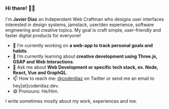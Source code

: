 ### Hi there! 👋🏽

I'm **Javier Diaz** an Independent Web Craftman who designs user interfaces interested in design systems, jamstack, user/dev experience, software engineering and creative topics. My goal is craft simple, user-friendly and faster digital products for everyone!

- 🔭  I’m currently working on **a web-app to track personal goals and habits**.
- 🌱  I’m currently learning about **creative development using Three.js, GSAP and Web Interactions**.
- 💬  Ask me about **Web Development or specific tech stack, ex. Node, React, Vue and GraphQL**.
- 📫  How to reach me: [@coderdiaz](https://twitter.com/coderdiaz) on Twitter or send me an email to hey[at]coderdiaz.dev.
- 😄  Pronouns: He/Him.

I write sometimes mostly about my work, experiences and me.
